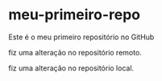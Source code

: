 # meu-primeiro-repo
Este é o meu primeiro repositório no GitHub

fiz uma alteração no repositório remoto.

fiz uma alteração no repositório local.
